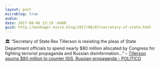 ```yaml
---
layout: post
microblog: true
audio: 
date: 2017-08-06 23:19 -0400
guid: http://benhager.micro.blog/2017/08/07/secretary-of-state.html
---
```

🏛 “Secretary of State Rex Tillerson is resisting the pleas of State Department officials to spend nearly $80 million allocated by Congress for fighting terrorist propaganda and Russian disinformation…” – [Tillerson spurns $80 million to counter ISIS, Russian propaganda - POLITICO](http://www.politico.com/story/2017/08/02/tillerson-isis-russia-propaganda-241218)
